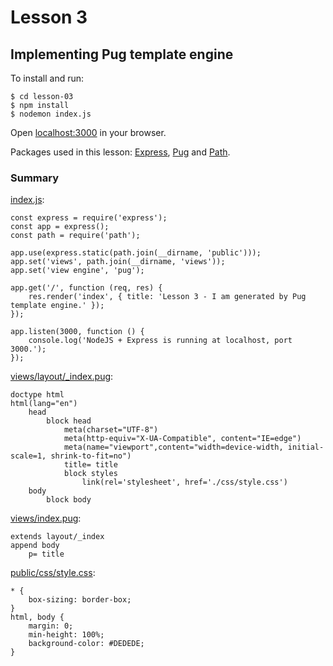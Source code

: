 # Lesson 3
## Implementing Pug template engine

To install and run:
```
$ cd lesson-03
$ npm install
$ nodemon index.js
```
Open [localhost:3000]() in your browser.

Packages used in this lesson: [Express](http://expressjs.com/), [Pug](https://pugjs.org/) and [Path](https://github.com/jinder/path).

### Summary
[index.js]():
```
const express = require('express');
const app = express();
const path = require('path');

app.use(express.static(path.join(__dirname, 'public')));
app.set('views', path.join(__dirname, 'views'));
app.set('view engine', 'pug');

app.get('/', function (req, res) {
    res.render('index', { title: 'Lesson 3 - I am generated by Pug template engine.' });
});

app.listen(3000, function () {
    console.log('NodeJS + Express is running at localhost, port 3000.');
});
```

[views/layout/_index.pug]():
```
doctype html
html(lang="en")
    head
        block head
            meta(charset="UTF-8")
            meta(http-equiv="X-UA-Compatible", content="IE=edge")
            meta(name="viewport",content="width=device-width, initial-scale=1, shrink-to-fit=no")
            title= title
            block styles
                link(rel='stylesheet', href='./css/style.css')
    body
        block body
```

[views/index.pug]():
```
extends layout/_index
append body
    p= title
```

[public/css/style.css]():
```
* {
    box-sizing: border-box;
}
html, body {
    margin: 0;
    min-height: 100%;
    background-color: #DEDEDE;
}
```
